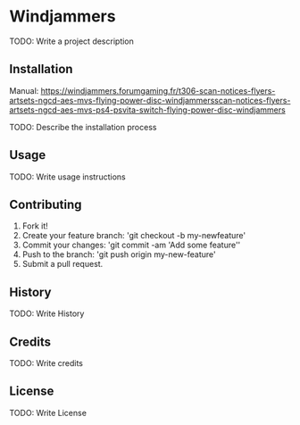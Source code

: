 # Windjammers

TODO: Write a project description

## Installation

Manual: https://windjammers.forumgaming.fr/t306-scan-notices-flyers-artsets-ngcd-aes-mvs-flying-power-disc-windjammersscan-notices-flyers-artsets-ngcd-aes-mvs-ps4-psvita-switch-flying-power-disc-windjammers

TODO: Describe the installation process

## Usage

TODO: Write usage instructions

## Contributing

1. Fork it!
2. Create your feature branch: 'git checkout -b my-newfeature'
3. Commit your changes: 'git commit -am 'Add some feature''
4. Push to the branch: 'git push origin my-new-feature'
5. Submit a pull request.

## History

TODO: Write History

## Credits

TODO: Write credits

## License

TODO: Write License
